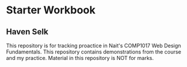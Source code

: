# Starter Workbook

## Haven Selk

This repository is for tracking proactice in Nait's COMP1017 Web Design Fundamentals. This repository contains demonstrations from the course and my practice. Material in this repository is NOT for marks.

